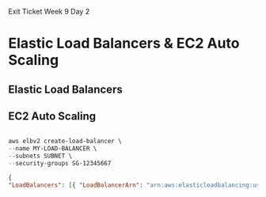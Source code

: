 Exit Ticket Week 9 Day 2


# Elastic Load Balancers & EC2 Auto Scaling


## Elastic Load Balancers





## EC2 Auto Scaling


```PowerShell

aws elbv2 create-load-balancer \
--name MY-LOAD-BALANCER \
--subnets SUBNET \
--security-groups SG-12345667

```

```JSON
{
"LoadBalancers": [{ "LoadBalancerArn": "arn:aws:elasticloadbalancing:us-east-1:123456789012:loadbalancer/app/my-load-balancer/1234567890123456", "DNSName": "my-load-balancer-1234567890123456.us-east-1.elb.amazonaws.com", "CanonicalHostedZoneId": "Z35SXDOTRQ7X7K", "CreatedTime": "2019-03-28T16:33:59.670Z", "LoadBalancerName": "my-load-balancer", "Scheme": "internet-facing", "VpcId": "vpc-1234567890123",
```
#
